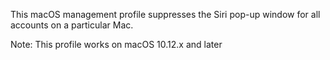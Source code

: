 This macOS management profile suppresses the Siri pop-up window for all accounts on a particular Mac.

Note: This profile works on macOS 10.12.x and later